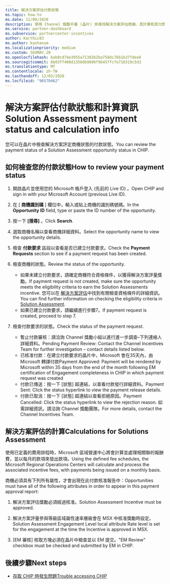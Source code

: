 ```yaml
---
title: 解決方案評估付款狀態
ms.topic: how-to
ms.date: 11/09/2020
description: 使用 Channel 獎勵平臺 (晶片) 來尋找解決方案評估商機、其計算和其付款狀態的相關資訊。
ms.service: partner-dashboard
ms.subservice: partnercenter-incentives
author: Karthic83
ms.author: kashanum
ms.localizationpriority: medium
ms.custom: SEOMAY.20
ms.openlocfilehash: 6ab0cd74e3955a71383b2ba758dc76b1b37fdee6
ms.sourcegitcommit: 6b03ff400d1350db9696f9b457fcfe710310c5d3
ms.translationtype: MT
ms.contentlocale: zh-TW
ms.lasthandoff: 12/03/2020
ms.locfileid: "96570462"
---
```

# <a name="solution-assessment-payment-status-and-calculation-info"></a><span data-ttu-id="f4f05-103">解決方案評估付款狀態和計算資訊</span><span class="sxs-lookup"><span data-stu-id="f4f05-103">Solution Assessment payment status and calculation info</span></span>

<span data-ttu-id="f4f05-104">您可以在晶片中檢查解決方案評定商機狀態的付款狀態。</span><span class="sxs-lookup"><span data-stu-id="f4f05-104">You can review the payment status of a Solution Assessment opportunity status in CHIP.</span></span>

## <a name="how-to-review-your-payment-status"></a><span data-ttu-id="f4f05-105">如何檢查您的付款狀態</span><span class="sxs-lookup"><span data-stu-id="f4f05-105">How to review your payment status</span></span>

1. <span data-ttu-id="f4f05-106">開啟晶片並使用您的 Microsoft 帳戶登入 (先前的 Live ID) 。</span><span class="sxs-lookup"><span data-stu-id="f4f05-106">Open CHIP and sign in with your Microsoft Account (previous Live ID).</span></span>
2. <span data-ttu-id="f4f05-107">在 [ **商機識別碼** ] 欄位中，輸入或貼上商機的識別碼號碼。</span><span class="sxs-lookup"><span data-stu-id="f4f05-107">In the **Opportunity ID** field, type or paste the ID number of the opportunity.</span></span>
3. <span data-ttu-id="f4f05-108">按一下 **[搜尋]** 。</span><span class="sxs-lookup"><span data-stu-id="f4f05-108">Click **Search**.</span></span>
4. <span data-ttu-id="f4f05-109">選取商機名稱以查看商機詳細資料。</span><span class="sxs-lookup"><span data-stu-id="f4f05-109">Select the opportunity name to view the opportunity details.</span></span>
5. <span data-ttu-id="f4f05-110">檢查 **付款要求** 區段以查看是否已建立付款要求。</span><span class="sxs-lookup"><span data-stu-id="f4f05-110">Check the **Payment Requests** section to see if a payment request has been created.</span></span>
6. <span data-ttu-id="f4f05-111">檢查商機的狀態。</span><span class="sxs-lookup"><span data-stu-id="f4f05-111">Review the status of the opportunity.</span></span>

    - <span data-ttu-id="f4f05-112">如果未建立付款要求，請確定商機符合資格條件，以獲得解決方案評量獎勵。</span><span class="sxs-lookup"><span data-stu-id="f4f05-112">If payment request is not created, make sure the opportunity meets the eligibility criteria to earn the Solution Assessments incentive.</span></span> <span data-ttu-id="f4f05-113">您可以在 [解決方案評估](chip-solution-assessment.md)中找到有關檢查資格條件的詳細資訊。</span><span class="sxs-lookup"><span data-stu-id="f4f05-113">You can find further information on checking the eligibility criteria in [Solution Assessment](chip-solution-assessment.md).</span></span>
    - <span data-ttu-id="f4f05-114">如果已建立付款要求，請繼續進行步驟7。</span><span class="sxs-lookup"><span data-stu-id="f4f05-114">If payment request is created, proceed to step 7.</span></span>
7. <span data-ttu-id="f4f05-115">檢查付款要求的狀態。</span><span class="sxs-lookup"><span data-stu-id="f4f05-115">Check the status of the payment request.</span></span>

    - <span data-ttu-id="f4f05-116">暫止付款審核：請洽詢 Channel 獎勵小組以進行進一步調查–下列連絡人詳細資料。</span><span class="sxs-lookup"><span data-stu-id="f4f05-116">Pending Payment Review: Contact the Channel Incentives Team for further investigation – contact details listed below.</span></span>
    - <span data-ttu-id="f4f05-117">已核准付款：在建立付款要求的晶片中，Microsoft 會在35天內，由 Microsoft 轉譯付款</span><span class="sxs-lookup"><span data-stu-id="f4f05-117">Payment Approved: Payment will be rendered by Microsoft within 35 days from the end of the month following EM certification of Engagement completeness in CHIP in which payment request was created</span></span>
    -  <span data-ttu-id="f4f05-118">付款已傳送：按一下 [狀態] 超連結，以查看付款發行詳細資料。</span><span class="sxs-lookup"><span data-stu-id="f4f05-118">Payment Sent: Click the status hyperlink to view the payment release details.</span></span>
    - <span data-ttu-id="f4f05-119">付款已取消：按一下 [狀態] 超連結以查看拒絕原因。</span><span class="sxs-lookup"><span data-stu-id="f4f05-119">Payment Cancelled: Click the status hyperlink to view the rejection reason.</span></span> <span data-ttu-id="f4f05-120">如需詳細資訊，請洽詢 Channel 獎勵團隊。</span><span class="sxs-lookup"><span data-stu-id="f4f05-120">For more details, contact the Channel Incentives Team.</span></span>

## <a name="calculations-for-solutions-assessment"></a><span data-ttu-id="f4f05-121">解決方案評估的計算</span><span class="sxs-lookup"><span data-stu-id="f4f05-121">Calculations for Solutions Assessment</span></span>

<span data-ttu-id="f4f05-122">使用已定義的費用排程時，Microsoft 區域營運中心將會計算並處理相關聯的報酬費，並以每月的款項來發出款項。</span><span class="sxs-lookup"><span data-stu-id="f4f05-122">Using the defined fee schedules, the Microsoft Regional Operations Centers will calculate and process the associated incentive fees, with payments being issued on a monthly basis.</span></span>

<span data-ttu-id="f4f05-123">商機必須具有下列所有屬性，才會出現在此付款核准報告中：</span><span class="sxs-lookup"><span data-stu-id="f4f05-123">Opportunities must have all of the following attributes in order to appear in this payment approval report:</span></span>

1. <span data-ttu-id="f4f05-124">解決方案評估獎勵必須經過核准。</span><span class="sxs-lookup"><span data-stu-id="f4f05-124">Solution Assessment Incentive must be approved.</span></span>

1. <span data-ttu-id="f4f05-125">解決方案評量參與等級區域屬性速率層級會在 MSX 中核准獎勵時設定。</span><span class="sxs-lookup"><span data-stu-id="f4f05-125">Solution Assessment Engagement Level local attribute Rate level is set for the engagement at the time the Incentive is approved in MSX.</span></span>
 
1. <span data-ttu-id="f4f05-126">[EM 審核] 核取方塊必須在晶片中檢查並以 EM 提交。</span><span class="sxs-lookup"><span data-stu-id="f4f05-126">"EM Review" checkbox must be checked and submitted by EM in CHIP.</span></span>

## <a name="next-steps"></a><span data-ttu-id="f4f05-127">後續步驟</span><span class="sxs-lookup"><span data-stu-id="f4f05-127">Next steps</span></span>

- [<span data-ttu-id="f4f05-128">存取 CHIP 時發生問題</span><span class="sxs-lookup"><span data-stu-id="f4f05-128">Trouble accessing CHIP</span></span>](chip-access-trouble.md) 
